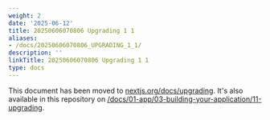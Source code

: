 ```yaml
---
weight: 2
date: '2025-06-12'
title: 20250606070806 Upgrading 1 1
aliases:
- /docs/20250606070806_UPGRADING_1_1/
description: ''
linkTitle: 20250606070806 Upgrading 1 1
type: docs
---
```


This document has been moved to [nextjs.org/docs/upgrading](https://nextjs.org/docs/upgrading). It's also available in this repository on [/docs/01-app/03-building-your-application/11-upgrading](/docs/01-app/03-building-your-application/11-upgrading).

